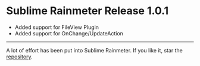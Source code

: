# Sublime Rainmeter Release 1.0.1

* Added support for FileView Plugin
* Added support for OnChange/UpdateAction

---

A lot of effort has been put into Sublime Rainmeter. If you like it, star the [repository](https://github.com/thatsIch/sublime-rainmeter).
